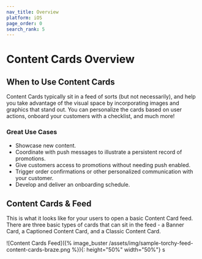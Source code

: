 ```yaml
---
nav_title: Overview
platform: iOS
page_order: 0
search_rank: 5
---
```

# Content Cards Overview

## When to Use Content Cards

 Content Cards typically sit in a feed of sorts (but not necessarily), and help you take advantage of the visual space by incorporating images and graphics that stand out. You can personalize the cards based on user actions, onboard your customers with a checklist, and much more!

### Great Use Cases

- Showcase new content.
- Coordinate with push messages to illustrate a persistent record of promotions.
- Give customers access to promotions without needing push enabled.
- Trigger order confirmations or other personalized communication with your customer.
- Develop and deliver an onboarding schedule.

## Content Cards & Feed

 This is what it looks like for your users to open a basic Content Card feed. There are three basic types of cards that can sit in the feed - a Banner Card, a Captioned Content Card, and a Classic Content Card.

 ![Content Cards Feed]({% image_buster /assets/img/sample-torchy-feed-content-cards-braze.png %}){: height="50%" width="50%"}
s
